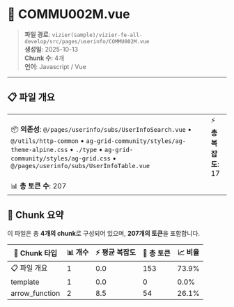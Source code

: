 # 📄 COMMU002M.vue

> **파일 경로**: `vizier(sample)/vizier-fe-all-develop/src/pages/userinfo/COMMU002M.vue`  
> **생성일**: 2025-10-13  
> **Chunk 수**: 4개  
> **언어**: Javascript / Vue
---


## 📋 파일 개요

| | |
|--|--|
| 📦 **의존성**: `@/pages/userinfo/subs/UserInfoSearch.vue` • `@/utils/http-common` • `ag-grid-community/styles/ag-theme-alpine.css` • `./type` • `ag-grid-community/styles/ag-grid.css` • `@/pages/userinfo/subs/UserInfoTable.vue` | ⚡ **총 복잡도**: 17 |
| 📊 **총 토큰 수**: 207 |  |






## 🧩 Chunk 요약

이 파일은 총 **4개의 chunk**로 구성되어 있으며, **207개의 토큰**을 포함합니다.

| 🧩 Chunk 타입 | 📊 개수 | ⚡ 평균 복잡도 | 📝 총 토큰 | 📈 비율 |
|---------------|--------|-------------|----------|--------|
| 📋 파일 개요 | 1 | 0.0 | 153 | 73.9% |
| template | 1 | 0.0 | 0 | 0.0% |
| arrow_function | 2 | 8.5 | 54 | 26.1% |

